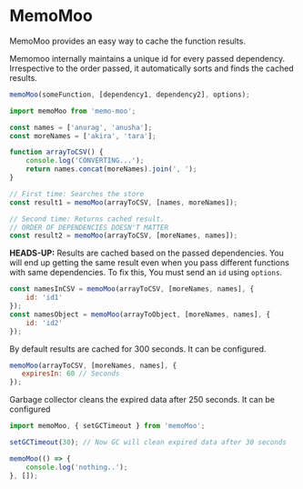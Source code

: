 # MemoMoo
MemoMoo provides an easy way to cache the function results.

Memomoo internally maintains a unique id for every passed dependency. Irrespective to the order passed, it automatically sorts and finds the cached results. 

```js
memoMoo(someFunction, [dependency1, dependency2], options);
```

```js
import memoMoo from 'memo-moo';

const names = ['anurag', 'anusha'];
const moreNames = ['akira', 'tara'];

function arrayToCSV() {
    console.log('CONVERTING...');
    return names.concat(moreNames).join(', ');
}

// First time: Searches the store
const result1 = memoMoo(arrayToCSV, [names, moreNames]);

// Second time: Returns cached result. 
// ORDER OF DEPENDENCIES DOESN'T MATTER
const result2 = memoMoo(arrayToCSV, [moreNames, names]);
```

**HEADS-UP:**
Results are cached based on the passed dependencies. You will end up getting the same result even when you pass different functions with same dependencies. To fix this, You must send an `id` using `options`.

```js
const namesInCSV = memoMoo(arrayToCSV, [moreNames, names], {
    id: 'id1'
});
const namesObject = memoMoo(arrayToObject, [moreNames, names], {
    id: 'id2'
});
```

By default results are cached for 300 seconds. It can be configured.

```js
memoMoo(arrayToCSV, [moreNames, names], {
   expiresIn: 60 // Seconds 
});
```

Garbage collector cleans the expired data after 250 seconds. It can be configured

```js
import memoMoo, { setGCTimeout } from 'memoMoo';

setGCTimeout(30); // Now GC will clean expired data after 30 seconds

memoMoo(() => {
    console.log('nothing..');
}, []);

```
